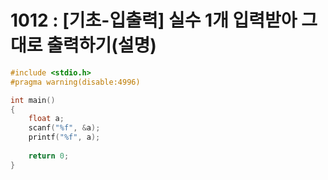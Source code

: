 # 1012 : [기초-입출력] 실수 1개 입력받아 그대로 출력하기(설명)

```c
#include <stdio.h>
#pragma warning(disable:4996)

int main()
{
    float a;
    scanf("%f", &a);
    printf("%f", a);
    
    return 0;
}
```